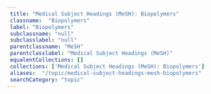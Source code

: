 ```yaml
--- 
 title: "Medical Subject Headings (MeSH): Biopolymers" 
 classname:  "Biopolymers" 
 label: "Biopolymers" 
 subclassname: "null" 
 subclasslabel: "null" 
 parentclassname: "MeSH" 
 parentclasslabel: "Medical Subject Headings (MeSH)" 
 equalentCollections: [] 
 collections: ['Medical Subject Headings (MeSH): Biopolymers']
 aliases:  "/topic/medical-subject-headings-mesh-biopolymers"  
 searchCategory: "topic" 
---
```

